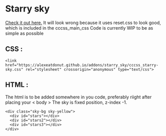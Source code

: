 # Starry sky

<a href="alexeatdonut.github.io/addons/starry_sky/cccss_starry-sky.html">Check it out here.<a/> It will look wrong because it uses reset.css to look good, which is included in the cccss_main_css
Code is currently WIP to be as simple as possible

## CSS :

    <link href="https://alexeatdonut.github.io/addons/starry_sky/cccss_starry-sky.css" rel="stylesheet" crossorigin="anonymous" type="text/css">

## HTML :

The html is to be added somewhere in you code, preferably riight after placing your < body >
The sky is fixed position, z-index -1.

    <div class="sky-bg sky-yellow">
      <div id="stars"></div>
      <div id="stars2"></div>
      <div id="stars3"></div>
    </div>
